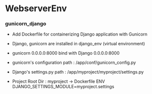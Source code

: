 # WebserverEnv
### gunicorn_django  

- Add Dockerfile for containerizing Django application with Gunicorn  
- Django, gunicorn are installed in django_env (virtual environment)  

- gunicorn 0.0.0.0:8000 bind with Django 0.0.0.0:8000  
- gunicorn's configuration path : /app/conf/gunicorn_config.py  
- Django's settings.py path : /app/myproject/myproject/settings.py  
- Project Root Dir : myproject -> Dockerfile ENV DJANGO_SETTINGS_MODULE=myproject.settings
